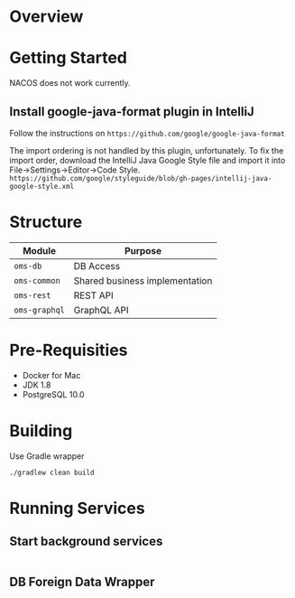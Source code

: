 # Overview

# Getting Started
NACOS does not work currently.

## Install google-java-format plugin in IntelliJ
Follow the instructions on ``https://github.com/google/google-java-format``

The import ordering is not handled by this plugin, unfortunately. To fix the import order, download the IntelliJ Java Google Style file and import it into File→Settings→Editor→Code Style.
``https://github.com/google/styleguide/blob/gh-pages/intellij-java-google-style.xml``

# Structure

| Module | Purpose |
| -------- | -------- |
|`oms-db` | DB Access |
|`oms-common` | Shared business implementation |
|`oms-rest` | REST API |
|`oms-graphql` | GraphQL API |

# Pre-Requisities
* Docker for Mac
* JDK 1.8
* PostgreSQL 10.0

# Building
Use Gradle wrapper 
```
./gradlew clean build
```

# Running Services

## Start background services
```
```
## DB Foreign Data Wrapper
```
```